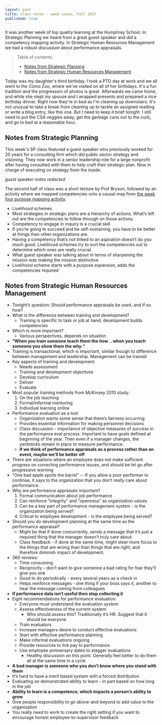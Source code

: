 ```yaml
---
layout: post
title: Class notes - week seven, Fall 2017
published: true
---
```


It was another week of top quality learning at the Humphrey School. In Strategic Planning we heard from a great guest speaker and did a competency mapping activity. In Strategic Human Resources Management we had a robust discussion about performance appraisals.

>Table of contents
> * [Notes from Strategic Planning](#notes-from-strategic-planning)
> * [Notes from Strategic Human Resources Management](#notes-from-strategic-human-resources-management)

Today was my daughter's third birthday. I took a PTO day at work and we all went to the Como Zoo, where we've visited on all of her birthdays. It's a fun tradition and the progression of photos is great. Afterwards we came home, and while she slept my spouse and I wrapped presents and prepared a nice birthday dinner. Right now they're in bed as I'm cleaning up downstairs. It's not unusual to take a break from cleaning up to tackle an assigned reading or write a blog entry, like this one. But I need to keep it brief tonight. I still need to put the CSA veggies away, get the garbage cans out to the curb, and go to bed at a reasonable hour.

## Notes from Strategic Planning

This week's SP class featured a guest speaker who previously worked for 20 years for a consulting firm which did public sector strategy and visioning. They now work in a senior leadership role for a large nonprofit after having consulted with them to help craft their strategic plan. Now in charge of executing on strategy from the inside.

_guest speaker notes redacted_

The second half of class was a short lecture by Prof Bryson, followed by an activity where we mapped competencies onto a causal map from [the week four purpose mapping activity](/class-notes-wk4-f17/#notes-from-strategic-planning).

* Livelihood schemes
* Most strategies in strategic plans are a hierarchy of actions. What’s left out are the competencies to follow through on those actions.
* Competency to engage in inquiry is a crucial skill
* If you’re going to succeed and be self-sustaining, you have to be better at things than other organizations are.
* Having a competency that’s not linked to an aspiration doesn’t do you much good. Livelihood schemes try to sort the competencies out to determine which ones are really crucial.
* What guest speaker was talking about in terms of sharpening the mission was making the mission distinctive
* Livelihood scheme starts with a purpose expansion, adds the competencies required

## Notes from Strategic Human Resources Management

* Tonight’s question: Should performance appraisals be used, and if so how?
* What is the difference between training and development?
  * Training is specific to task or job at hand; development builds competencies
* Which is more important?
  * Various perspectives, depends on situation
* **“When you train someone teach them the *how* .. when you teach someone you show them the *why.*”**
* Training is transactional, which is important, similar though to difference between management and leadership. Management can be trained
* Key aspects of training and development:
  * Needs assessment
  * Training and development objectives
  * Develop curriculum
  * Deliver
  * Evaluate
* Most popular training methods from McKinsey 2010 study:
  1. On the job teaching
  2. Formal/informal mentoring
  3. Individual learning online
* Performance evaluation as a tool
  * Organization wants some sense that there’s fairness occurring
  * Provides essential information for making personnel decisions
  * Class discussion - importance of objective measures of success in the performance eval process. Important to have goals defined at beginning of the year. Then even if a manager changes, the yardsticks remain in place to measure performance.
  * **If we think of performance appraisals as a process rather than an event, maybe we’ll be better off**
* There are situations where an employee does not make sufficient progress on correcting performance issues, and should be let go after progressive warning
* “One bad apple spoils the barrel” -- If you allow a poor performer to continue, it says to the organization that you don’t really care about performance.
* Why are performance appraisals important?
  1. Formal communication about job performance
  2. Can reinforce “integrity” and “openness” as organization values
  3. Can be a key part of performance management system - is the organization being served?
  4. Critical to employee development - is the employee being served?
* Should you do development planning at the same time as the performance appraisal?
  * Might be that if done concurrently, sends a message that it’s just a required thing that the manager doesn’t truly care about.
  * Class feedback - if done at the same time, might steer more focus to the things that are wrong than than things that are right, and therefore diminish impact of development.
* 360 reviews:
  * Time consuming
  * Reciprocity - don’t want to give someone a bad rating for fear they’ll give you one
  * Good to do periodically - every several years as a check in
  * Helps reinforce messages - one thing if your boss says it, another to hear the message coming from colleagues
* **If performance data isn’t useful then stop collecting it**
* Eight recommendations for performance evaluation:
  * Everyone must understand the evaluation system
  * Assess effectiveness of the current system
    * Who should assess this? Traditionally it’s HR. Suggest that it should be everyone
  * Train evaluators
  * Increase managers desire to conduct effective evaluations
  * Start with effective performance planning
  * Make informal evaluations ongoing
  * Provide resources to link pay to performance
  * Use employee anniversary dates to stagger evaluations
    * Healthy discussion on this point. Generally feel better to do them all at the same time in a cycle
* **A bad manager is someone who you don’t know where you stand with them**
* It’s hard to have a merit based system with a forced distribution
* Evaluating on demonstrated ability to learn - in part based on how long in the job
* **Ability to learn is a competence, which impacts a person’s ability to grow**
* Give people responsibility to go above-and-beyond to add value to the organization
* You really need to work to create the right setting if you want to encourage honest employee-to-supervisor feedback
